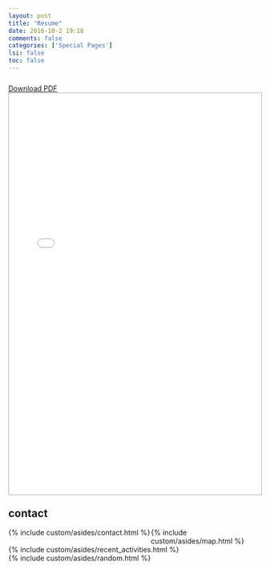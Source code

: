 ```yaml
---
layout: post
title: "Resume"
date: 2016-10-2 19:18
comments: false
categories: ['Special Pages']
lsi: false
toc: false
---
```



<div style='margin-top: 24px;'>
<a href="/curriculum-vitae/latex/cv.pdf" onclick="_gaq.push(['_trackEvent', 'CV', 'Download', 'PDF']);">Download PDF</a>
</div>

<iframe src="/curriculum-vitae/latex/cv.pdf" style='width: 100%; height: 800px; border: 1px darkgray solid;'>
  CV
</iframe>




<h2 style='margin-top: 24px;'>contact</h2>
<div style='display: flex;'>
<div style='width: 340px;'>
{% include custom/asides/contact.html %}
</div>
<div style='flex-grow: 1;'>
{% include custom/asides/map.html %}
</div>
</div>


<div>
  {% include custom/asides/recent_activities.html %}
</div>


<div>
  {% include custom/asides/random.html %}
</div>
